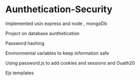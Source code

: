 # Aunthetication-Security
Implemented  usin  express  and  node , mongoDb		



Project  on database aunthetication 




Password  hashing 



Environmental variables to keep  information safe 



Using password.js  to  add  cookies  and sessions  and  Ouath20



Ejs  templates
